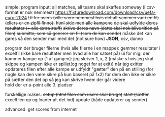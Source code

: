 simple:
program input: all matches, all teams
    skal skaffes someway (i csv-format er nok nemmest)
    https://fixturedownload.com/download/csv/uefa-euro-2024
~~UI for users (ville være nemmest hvis det alt sammen var i en fil) (ellers er en zipfil finno):~~
    ~~html side med alle kampene~~
    ~~de skal udfylde deres resultater (+ alle extra stuff)~~
    ~~skrive deres navn (dette skal nok blive titlen på filen)~~
    ~~submitte, som så generer en fil (som de kan sende)~~
        måske det kan gøres så den sender mail med det (not sure how) 
        **JSON**, csv, dunno
        
program der bruger filerne (hvis alle filerne i en mappe):
    gemmer resultater i excelfil (ikke bare resultater men hvad alle har satset på)
    ui for mig: 
        der kommer kampe op (1 af gangen):
            jeg skriver 1, x, 2 (måske s hvis jeg skal skippe og kampen ikke er spillet(og noget for at exit))
            når jeg exitter opdateres filen
    efter alle kampe er udfyldt "gætter" den på en stilling (for nogle kan den være sikre på kun baseret på 1x2)
        for dem den ikke er sikre på sætter den det op så jeg kan skrive hvem der går videre  
            hold der er a-point
            alle 3. pladser
            
forskellige makes:
~~setup (html filen som users skal bruge)~~
~~start (sætter excelfilen op og loader alt det ind)~~
update (både opdaterer og sender)



advanced:
get scores from internet
